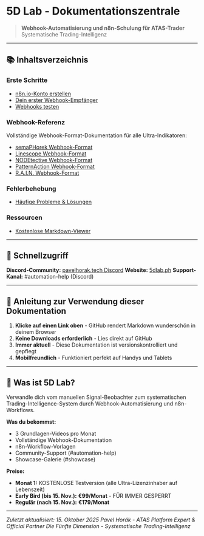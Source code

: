 # 5D Lab - Dokumentationszentrale

> **Webhook-Automatisierung und n8n-Schulung für ATAS-Trader**
> Systematische Trading-Intelligenz

---

## 📚 Inhaltsverzeichnis

### Erste Schritte
- [n8n.io-Konto erstellen](Erste-Schritte/01-n8n-Konto-erstellen.md)
- [Dein erster Webhook-Empfänger](Erste-Schritte/02-Dein-erster-Webhook.md)
- [Webhooks testen](Erste-Schritte/03-Webhooks-testen.md)

### Webhook-Referenz
Vollständige Webhook-Format-Dokumentation für alle Ultra-Indikatoren:
- [semaPHorek Webhook-Format](Webhook-Referenz/semaPHorek-Webhook-Format.md)
- [Linescope Webhook-Format](Webhook-Referenz/Linescope-Webhook-Format.md)
- [NODEtective Webhook-Format](Webhook-Referenz/NODEtective-Webhook-Format.md)
- [PatternAction Webhook-Format](Webhook-Referenz/PatternAction-Webhook-Format.md)
- [R.A.I.N. Webhook-Format](Webhook-Referenz/RAIN-Webhook-Format.md)

### Fehlerbehebung
- [Häufige Probleme & Lösungen](Fehlerbehebung/Haeufige-Probleme-FAQ.md)

### Ressourcen
- [Kostenlose Markdown-Viewer](Ressourcen/Kostenlose-Markdown-Viewer.md)

---

## 🎯 Schnellzugriff

**Discord-Community:** [pavelhorak.tech Discord](https://discord.gg/vxWZt2XQUZ)
**Website:** [5dlab.ph](https://5dlab.ph)
**Support-Kanal:** #automation-help (Discord)

---

## 📖 Anleitung zur Verwendung dieser Dokumentation

1. **Klicke auf einen Link oben** - GitHub rendert Markdown wunderschön in deinem Browser
2. **Keine Downloads erforderlich** - Lies direkt auf GitHub
3. **Immer aktuell** - Diese Dokumentation ist versionskontrolliert und gepflegt
4. **Mobilfreundlich** - Funktioniert perfekt auf Handys und Tablets

---

## 🚀 Was ist 5D Lab?

Verwandle dich vom manuellen Signal-Beobachter zum systematischen Trading-Intelligence-System durch Webhook-Automatisierung und n8n-Workflows.

**Was du bekommst:**
- 3 Grundlagen-Videos pro Monat
- Vollständige Webhook-Dokumentation
- n8n-Workflow-Vorlagen
- Community-Support (#automation-help)
- Showcase-Galerie (#showcase)

**Preise:**
- **Monat 1:** KOSTENLOSE Testversion (alle Ultra-Lizenzinhaber auf Lebenszeit)
- **Early Bird (bis 15. Nov.):** **€99/Monat** - FÜR IMMER GESPERRT
- **Regulär (nach 15. Nov.):** **€179/Monat**

---

*Zuletzt aktualisiert: 15. Oktober 2025*
*Pavel Horák - ATAS Platform Expert & Official Partner*
*Die Fünfte Dimension - Systematische Trading-Intelligenz*
